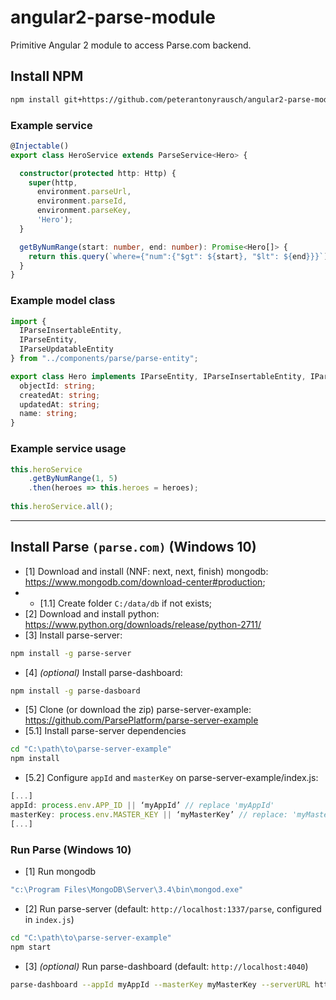 # angular2-parse-module

Primitive Angular 2 module to access Parse.com backend.

## Install NPM

```sh
npm install git+https://github.com/peterantonyrausch/angular2-parse-module --save
```

### Example service

```ts
@Injectable()
export class HeroService extends ParseService<Hero> {

  constructor(protected http: Http) {
    super(http,
      environment.parseUrl,
      environment.parseId,
      environment.parseKey,
      'Hero');
  }

  getByNumRange(start: number, end: number): Promise<Hero[]> {
    return this.query(`where={"num":{"$gt": ${start}, "$lt": ${end}}}`);
  }
}
```

### Example model class

```ts
import {
  IParseInsertableEntity,
  IParseEntity,
  IParseUpdatableEntity
} from "../components/parse/parse-entity";

export class Hero implements IParseEntity, IParseInsertableEntity, IParseUpdatableEntity {
  objectId: string;
  createdAt: string;
  updatedAt: string;
  name: string;
}
```

### Example service usage

```ts
this.heroService
    .getByNumRange(1, 5)
    .then(heroes => this.heroes = heroes);
    
this.heroService.all();
```

**************

## Install Parse `(parse.com)` (Windows 10)
* [1] Download and install (NNF: next, next, finish) mongodb:
https://www.mongodb.com/download-center#production;
* * [1.1] Create folder `C:/data/db` if not exists;
* [2] Download and install python:
https://www.python.org/downloads/release/python-2711/
* [3] Install parse-server: 
```sh 
npm install -g parse-server 
```
* [4] *(optional)* Install parse-dashboard: 
```sh 
npm install -g parse-dasboard 
```
* [5] Clone (or download the zip) parse-server-example:
https://github.com/ParsePlatform/parse-server-example
* [5.1] Install parse-server dependencies
```sh 
cd "C:\path\to\parse-server-example"
npm install
```
* [5.2] Configure `appId` and `masterKey` on parse-server-example/index.js:
```js 
[...]
appId: process.env.APP_ID || ‘myAppId’ // replace 'myAppId'
masterKey: process.env.MASTER_KEY || ‘myMasterKey’ // replace: 'myMasterKey'
[...]
```

### Run Parse (Windows 10)
* [1] Run mongodb
```sh
"c:\Program Files\MongoDB\Server\3.4\bin\mongod.exe"
```
* [2] Run parse-server (default: `http://localhost:1337/parse`, configured in `index.js`)
```sh
cd "C:\path\to\parse-server-example"
npm start
```
* [3] *(optional)* Run parse-dashboard (default: `http://localhost:4040`)
```sh
parse-dashboard --appId myAppId --masterKey myMasterKey --serverURL http://localhost:1337/parse 
```


